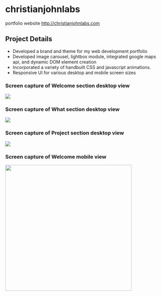 # christianjohnlabs
portfolio website
http://christianjohnlabs.com

## Project Details
- Developed a brand and theme for my web development portfolio
- Developed image carousel, lightbox module, integrated google maps api, and dynamic DOM element creation
- Incorporated a variety of handbuilt CSS and javascript animations.
- Responsive UI for various desktop and mobile screen sizes

### Screen capture of Welcome section desktop view
<img src="../README_assets/desktop-screen-capture-welcome.jpg"/>

### Screen capture of What section desktop view
<img src="../README_assets/desktop-screen-capture-what.jpg"/>

### Screen capture of Project section desktop view
<img src="../README_assets/desktop-screen-capture-projects.jpg"/>

### Screen capture of Welcome mobile view
<img src="../README_assets/mobile-screen-capture-welcome.png" width="400px"/>
